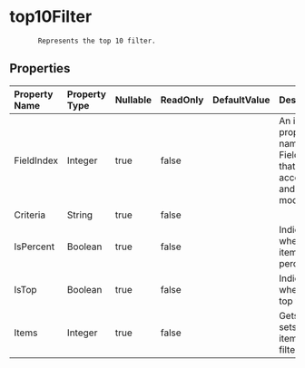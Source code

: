 # **top10Filter**

           Represents the top 10 filter.            

## **Properties**

| Property Name | Property Type | Nullable |  ReadOnly | DefaultValue | Description | 
| :- | :- | :- |:- |  :- | :- |
|FieldIndex|Integer|true|false |  |An integer property named FieldIndex that can be accessed and modified.            |
|Criteria|String|true|false |  | |
|IsPercent|Boolean|true|false |  |Indicates whether the items is percent. |
|IsTop|Boolean|true|false |  |Indicates whether it's top filter. |
|Items|Integer|true|false |  |Gets and sets the items of the filter. |

